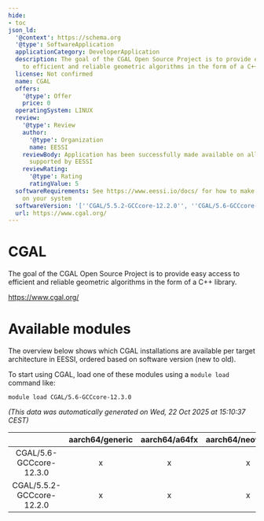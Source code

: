 ```yaml
---
hide:
- toc
json_ld:
  '@context': https://schema.org
  '@type': SoftwareApplication
  applicationCategory: DeveloperApplication
  description: The goal of the CGAL Open Source Project is to provide easy access
    to efficient and reliable geometric algorithms in the form of a C++ library.
  license: Not confirmed
  name: CGAL
  offers:
    '@type': Offer
    price: 0
  operatingSystem: LINUX
  review:
    '@type': Review
    author:
      '@type': Organization
      name: EESSI
    reviewBody: Application has been successfully made available on all architectures
      supported by EESSI
    reviewRating:
      '@type': Rating
      ratingValue: 5
  softwareRequirements: See https://www.eessi.io/docs/ for how to make EESSI available
    on your system
  softwareVersion: '[''CGAL/5.5.2-GCCcore-12.2.0'', ''CGAL/5.6-GCCcore-12.3.0'']'
  url: https://www.cgal.org/
---
```


CGAL
====


The goal of the CGAL Open Source Project is to provide easy access to efficient and reliable geometric algorithms in the form of a C++ library.

https://www.cgal.org/
# Available modules


The overview below shows which CGAL installations are available per target architecture in EESSI, ordered based on software version (new to old).

To start using CGAL, load one of these modules using a `module load` command like:

```shell
module load CGAL/5.6-GCCcore-12.3.0
```

*(This data was automatically generated on Wed, 22 Oct 2025 at 15:10:37 CEST)*

| |aarch64/generic|aarch64/a64fx|aarch64/neoverse_n1|aarch64/neoverse_v1|aarch64/nvidia/grace|x86_64/generic|x86_64/amd/zen2|x86_64/amd/zen3|x86_64/amd/zen4|x86_64/intel/cascadelake|x86_64/intel/haswell|x86_64/intel/icelake|x86_64/intel/sapphirerapids|x86_64/intel/skylake_avx512|
| :---: | :---: | :---: | :---: | :---: | :---: | :---: | :---: | :---: | :---: | :---: | :---: | :---: | :---: | :---: |
|CGAL/5.6-GCCcore-12.3.0|x|x|x|x|x|x|x|x|x|x|x|x|x|x|
|CGAL/5.5.2-GCCcore-12.2.0|x|x|x|x|x|x|x|x|x|x|x|x|x|x|
